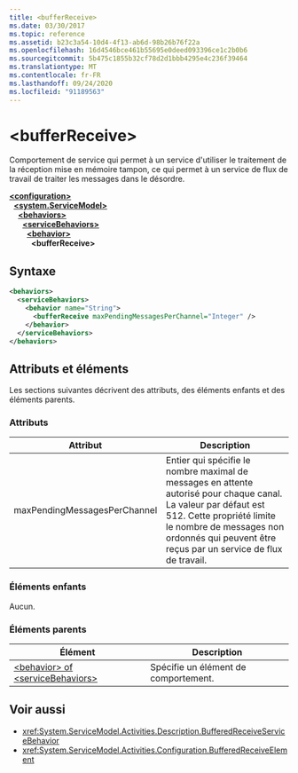 ```yaml
---
title: <bufferReceive>
ms.date: 03/30/2017
ms.topic: reference
ms.assetid: b23c3a54-10d4-4f13-ab6d-98b26b76f22a
ms.openlocfilehash: 16d4546bce461b55695e0deed093396ce1c2b0b6
ms.sourcegitcommit: 5b475c1855b32cf78d2d1bbb4295e4c236f39464
ms.translationtype: MT
ms.contentlocale: fr-FR
ms.lasthandoff: 09/24/2020
ms.locfileid: "91189563"
---
```

# \<bufferReceive>

Comportement de service qui permet à un service d'utiliser le traitement de la réception mise en mémoire tampon, ce qui permet à un service de flux de travail de traiter les messages dans le désordre.  
  
[**\<configuration>**](../configuration-element.md)\
&nbsp;&nbsp;[**\<system.ServiceModel>**](system-servicemodel-of-workflow.md)\
&nbsp;&nbsp;&nbsp;&nbsp;[**\<behaviors>**](behaviors-of-workflow.md)\
&nbsp;&nbsp;&nbsp;&nbsp;&nbsp;&nbsp;[**\<serviceBehaviors>**](servicebehaviors-of-workflow.md)\
&nbsp;&nbsp;&nbsp;&nbsp;&nbsp;&nbsp;&nbsp;&nbsp;[**\<behavior>**](behavior-of-servicebehaviors-of-workflow.md)\
&nbsp;&nbsp;&nbsp;&nbsp;&nbsp;&nbsp;&nbsp;&nbsp;&nbsp;&nbsp;**\<bufferReceive>**  
  
## <a name="syntax"></a>Syntaxe  
  
```xml  
<behaviors>
  <serviceBehaviors>
    <behavior name="String">
      <bufferReceive maxPendingMessagesPerChannel="Integer" />
    </behavior>
  </serviceBehaviors>
</behaviors>  
```  
  
## <a name="attributes-and-elements"></a>Attributs et éléments  

 Les sections suivantes décrivent des attributs, des éléments enfants et des éléments parents.  
  
### <a name="attributes"></a>Attributs  
  
|Attribut|Description|  
|---------------|-----------------|  
|maxPendingMessagesPerChannel|Entier qui spécifie le nombre maximal de messages en attente autorisé pour chaque canal. La valeur par défaut est 512. Cette propriété limite le nombre de messages non ordonnés qui peuvent être reçus par un service de flux de travail.|  
  
### <a name="child-elements"></a>Éléments enfants  

 Aucun.  
  
### <a name="parent-elements"></a>Éléments parents  
  
|Élément|Description|  
|-------------|-----------------|  
|[\<behavior> of \<serviceBehaviors>](behavior-of-servicebehaviors-of-workflow.md)|Spécifie un élément de comportement.|  
  
## <a name="see-also"></a>Voir aussi

- <xref:System.ServiceModel.Activities.Description.BufferedReceiveServiceBehavior>
- <xref:System.ServiceModel.Activities.Configuration.BufferedReceiveElement>
